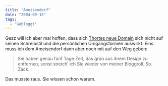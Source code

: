 ```yaml
---
title: "Ameisendorf"
date: "2004-09-15"
tags:
  - "Gebloggt"
---
```


Gezz will ich aber mal hoffen, dass sich [Thortes neue Domain](http://ameisendorf.de) sich nicht auf seinen Schreibstil und die persönlichen Umgangsformen auswirkt. Eins muss ich dem Ameisendorf dann aber noch mit auf den Weg geben:

> Sie haben genau fünf Tage Zeit, das grün aus ihrem Design zu entfernen, sonst streich’ ich Sie wieder von meiner Bloggroll. So. Zack.

Das musste raus. Sie wissen schon warum.
